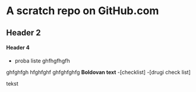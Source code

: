 # A scratch repo on GitHub.com
## Header 2
#### Header 4
* proba liste
ghfhgfhgfh

ghfghfgh
hfghfghf
ghfghfghfg
**Boldovan text**
-[checklist]
-[drugi check list]

tekst
